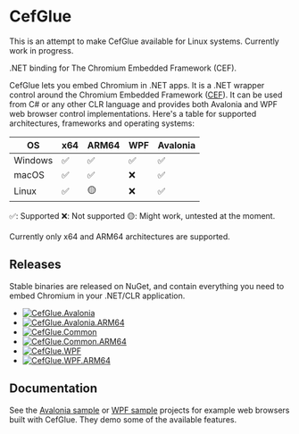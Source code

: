 # CefGlue

This is an attempt to make CefGlue available for Linux systems. Currently work in progress.

.NET binding for The Chromium Embedded Framework (CEF). 

CefGlue lets you embed Chromium in .NET apps. It is a .NET wrapper control around the Chromium Embedded Framework ([CEF](https://bitbucket.org/chromiumembedded/cef/src/master/)). 
It can be used from C# or any other CLR language and provides both Avalonia and WPF web browser control implementations. Here's a table for supported architectures, frameworks and operating systems:

| OS      | x64  |  ARM64 | WPF | Avalonia |
| --------| ---- | ------ | --- | -------- |
| Windows | ✅   | ✅    |  ✅ |    ✅    |
| macOS   | ✅   | ✅    |  ❌ |    ✅    |
| Linux   | ✅   | 🟡    |  ❌ |    ✅    |

✅: Supported
❌: Not supported
🟡: Might work, untested at the moment.

Currently only x64 and ARM64 architectures are supported.

## Releases
Stable binaries are released on NuGet, and contain everything you need to embed Chromium in your .NET/CLR application. 
- [![CefGlue.Avalonia](https://img.shields.io/nuget/v/CefGlue.Avalonia.svg?style=flat&label=CefGlue-Avalonia)](https://www.nuget.org/packages/CefGlue.Avalonia/)
- [![CefGlue.Avalonia.ARM64](https://img.shields.io/nuget/v/CefGlue.Avalonia.ARM64.svg?style=flat&label=CefGlue-Avalonia-ARM64)](https://www.nuget.org/packages/CefGlue.Avalonia.ARM64/)
- [![CefGlue.Common](https://img.shields.io/nuget/v/CefGlue.Common.svg?style=flat&label=CefGlue-Common)](https://www.nuget.org/packages/CefGlue.Common/)
- [![CefGlue.Common.ARM64](https://img.shields.io/nuget/v/CefGlue.Common.ARM64.svg?style=flat&label=CefGlue-Common-ARM64)](https://www.nuget.org/packages/CefGlue.Common.ARM64/)
- [![CefGlue.WPF](https://img.shields.io/nuget/v/CefGlue.WPF.svg?style=flat&label=CefGlue-WPF)](https://www.nuget.org/packages/CefGlue.WPF/)
- [![CefGlue.WPF.ARM64](https://img.shields.io/nuget/v/CefGlue.WPF.ARM64.svg?style=flat&label=CefGlue-WPF-ARM64)](https://www.nuget.org/packages/CefGlue.WPF.ARM64/)

## Documentation 
See the [Avalonia sample](CefGlue.Demo.Avalonia) or [WPF sample](CefGlue.Demo.WPF) projects for example web browsers built with CefGlue. They demo some of the available features.
